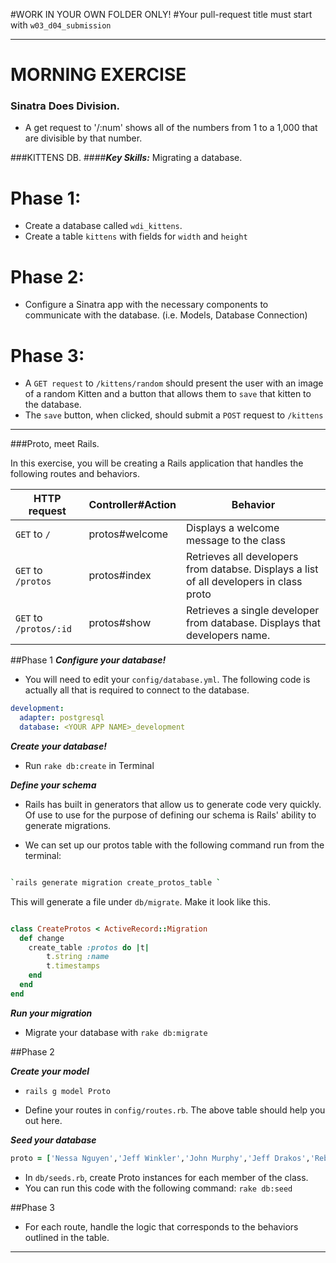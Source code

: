 #WORK IN YOUR OWN FOLDER ONLY!
#Your pull-request title must start with `w03_d04_submission`

---
# MORNING EXERCISE
### Sinatra Does Division. 

* A get request to '/:num' shows all of the numbers from 1 to a 1,000 that are divisible by that number.  


###KITTENS DB.
####***Key Skills:*** Migrating a database.  

# Phase 1: 
* Create a database called `wdi_kittens`. 
* Create a table `kittens` with fields for `width` and `height`

# Phase 2: 
* Configure a Sinatra app with the necessary components to communicate with the database.  (i.e. Models, Database Connection)

# Phase 3: 
* A `GET request` to `/kittens/random` should present the user with an image of a random Kitten and a button that allows them to `save` that kitten to the database.  
* The `save` button, when clicked, should submit a `POST` request to `/kittens` 	

---


###Proto, meet Rails.  

In this exercise, you will be creating a Rails application that handles the following routes and behaviors.  


|HTTP request|Controller#Action| Behavior |
|-----|-----|-----|
|`GET` to `/`|protos#welcome | Displays a welcome message to the class |
|`GET` to `/protos`|protos#index | Retrieves all developers from databse.  Displays a list of all developers in class proto |
|`GET` to `/protos/:id`|protos#show| Retrieves a single developer from database.  Displays that developers name. |

##Phase 1
***Configure your database!*** 

* You will need to edit your `config/database.yml`.  The following code is actually all that is required to connect to the database.
```yml
development:
  adapter: postgresql
  database: <YOUR APP NAME>_development
```

***Create your database!*** 

* Run `rake db:create` in Terminal

***Define your schema***

* Rails has built in generators that allow us to generate code very quickly.  Of use to use for the purpose of defining our schema is Rails' ability to generate migrations. 

* We can set up our protos table with the following command run from the terminal: 

```bash

`rails generate migration create_protos_table `

```

This will generate a file under `db/migrate`.  Make it look like this.

```ruby 

class CreateProtos < ActiveRecord::Migration
  def change
    create_table :protos do |t|
    	t.string :name
    	t.timestamps
    end
  end
end

```
***Run your migration***

* Migrate your database with `rake db:migrate`



##Phase 2

***Create your model***	
* `rails g model Proto`


* Define your routes in `config/routes.rb`.  The above table should help you out here.

***Seed your database***
```ruby
proto = ['Nessa Nguyen','Jeff Winkler','John Murphy','Jeff Drakos','Rebecca Strong','Gardner Lonsberry' ,'Jonathan Gean','Nathaniel Tuvera','Tim Hannes','Aziz Hasanov','Chris Heuberger','Dmitry Shamis' ,'Corey Leveen','Paul Hiam','Steven Doran','Ben Karl','Kristen Tonga','Wake Lankard','Carlos Pichardo' ,'Paul Gasberra','Andrea Trapp','Heidi Williams-Foy']
```

* In `db/seeds.rb`, create Proto instances for each member of the class.  
* You can run this code with the following command: `rake db:seed`

##Phase 3
* For each route, handle the logic that corresponds to the behaviors outlined in the table.  


___









